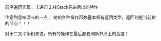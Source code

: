 前序遍历实现：
1.递归
2.栈Stack先进后出的特性


注意到意味深长的一点：
树的各种操作函数基本都有返回类型，返回的是当前树的节点！！！

对于二叉平衡树来说，所有的操作在最后都要刷新节点上的高度！

